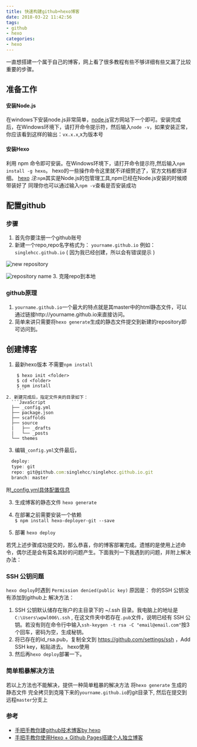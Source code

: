 ```yaml
---
title: 快速构建github+hexo博客
date: 2018-03-22 11:42:56
tags:
- github
- hexo
categories:
- hexo
---
```

一直想搭建一个属于自己的博客，网上看了很多教程有些不够详细有些又漏了比较重要的步骤。


## 准备工作
#### 安装Node.js
在windows下安装node.js非常简单，[node.js](https://nodejs.org/en/download/)官方网站下一个即可。安装完成后，在Windows环境下，请打开命令提示符，然后输入`node -v`，如果安装正常，你应该看到这样的输出：`vx.x.x`,x为版本号

#### 安装Hexo
利用 npm 命令即可安装。在Windows环境下，请打开命令提示符,然后输入`npm install -g hexo`。
hexo的一些操作命令这里就不详细赘述了，官方文档都很详细。 [hexo](https://hexo.io/zh-cn/docs/index.html)
_注_:`npm`其实是Node.js的包管理工具,npm已经在Node.js安装的时候顺带装好了 同理你也可以通过输入`npm -v`查看是否安装成功

## 配置github
### 步骤
1. 首先你要注册一个github账号
2. 新建一个repo,repo名字格式为： `yourname.github.io` 例如：`singlehcc.github.io` ( 因为我已经创建，所以会有错误提示 )

 ![new repository](/images/new-repo.jpg)  

 ![repository name](/images/repo-name.jpg)
3. 克隆repo到本地  

### github原理
1. `yourname.github.io`一个最大的特点就是其master中的html静态文件，可以通过链接http://yourname.github.io来直接访问。
2. 简单来讲只需要将`hexo generate`生成的静态文件提交到新建的repository即可访问到。

## 创建博客
1.  最新hexo版本 不需要`npm install`
```Shell
    $ hexo init <folder>
    $ cd <folder>
    $ npm install
    ```
2. 新建完成后，指定文件夹的目录如下：
  ```JavaScript
  ├── _config.yml
  ├── package.json
  ├── scaffolds
  ├── source
  |   ├── _drafts
  |   └── _posts
  └── themes
  ```
3. 编辑`_config.yml`文件最后，
  ```JavaScript
    deploy:
    type: git
    repo: git@github.com:singlehcc/singlehcc.github.io.git
    branch: master
  ```
  附[_config.yml具体配置信息](https://hexo.io/zh-cn/docs/configuration.html)

3. 生成博客的静态文件
  `hexo generate`

4. 在部署之前需要安装一个依赖  
  `$ npm install hexo-deployer-git --save`

5. 部署
   `hexo deploy`

若凭上述步骤成功提交的，那么恭喜，你的博客部署完成。遗憾的是使用上述命令，偶尔还是会有莫名其妙的问题产生。下面我列一下我遇到的问题，并附上解决办法：
### SSH 公钥问题
`hexo deploy`时遇到 `Permission denied(public key)`
原因是： 你的SSH 公钥没有添加到github上
解决方法：
1. SSH 公钥默认储存在账户的主目录下的 ~/.ssh 目录。我电脑上的地址是`C:\Users\wpwl006\.ssh` ,
在这文件夹中若存在`.pub`文件，说明已经有 SSH 公钥。若没有则在命令行中输入`ssh-keygen -t rsa -C "email@email.com"`按3个回车，密码为空，生成秘钥。
2. 将已存在的id_rsa.pub，复制全文到 https://github.com/settings/ssh ，Add SSH key，粘贴进去。
hexo使用
3. 然后再`hexo deploy`部署一下。
### 简单粗暴解决方法
若以上方法也不能解决，提供一种简单粗暴的解决方法
将`hexo generate` 生成的静态文件 完全拷贝到克隆下来的`yourname.github.io`的git目录下, 然后在提交到远程`master`分支上

### 参考
* [手把手教你建github技术博客by hexo](http://wuxiaolong.me/2015/07/31/build-blog-by-hexo/)
* [手把手教你使用Hexo + Github Pages搭建个人独立博客](https://segmentfault.com/a/1190000004947261)
